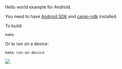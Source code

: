 Hello world example for Android.

You need to have [Android SDK](https://developer.android.com/) and
[cargo-ndk](https://github.com/bbqsrc/cargo-ndk) installed.

To build:

```
make
```

Or to run on a device:

```
make run-on-device
```

![](screenshot.png)

